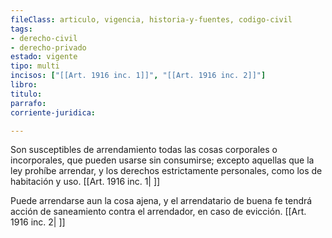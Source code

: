 ```yaml
---
fileClass: articulo, vigencia, historia-y-fuentes, codigo-civil
tags:
- derecho-civil
- derecho-privado
estado: vigente
tipo: multi
incisos: ["[[Art. 1916 inc. 1]]", "[[Art. 1916 inc. 2]]"]
libro:
titulo:
parrafo:
corriente-juridica:

---
```

Son susceptibles de arrendamiento todas las cosas corporales o incorporales, que pueden usarse sin consumirse; excepto aquellas que la ley prohíbe arrendar, y los derechos estrictamente personales, como los de habitación y uso. [[Art. 1916 inc. 1| ]]

Puede arrendarse aun la cosa ajena, y el arrendatario de buena fe tendrá acción de saneamiento contra el arrendador, en caso de evicción. [[Art. 1916 inc. 2| ]]